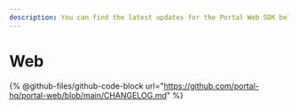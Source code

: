 ```yaml
---
description: You can find the latest updates for the Portal Web SDK below.
---
```


# Web

{% @github-files/github-code-block url="https://github.com/portal-hq/portal-web/blob/main/CHANGELOG.md" %}

